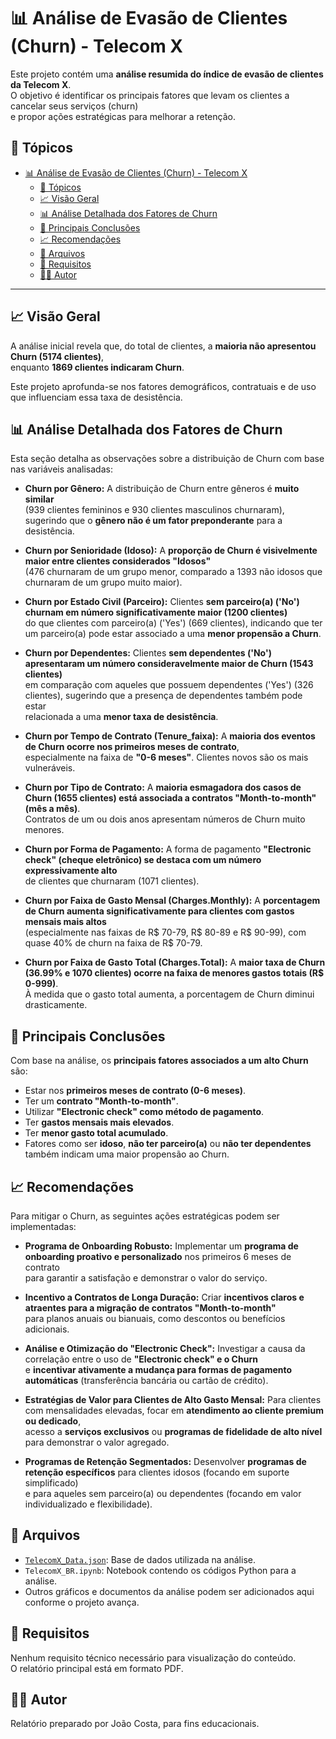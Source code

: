 # 📊 Análise de Evasão de Clientes (Churn) - Telecom X

Este projeto contém uma **análise resumida do índice de evasão de clientes da Telecom X**.  
O objetivo é identificar os principais fatores que levam os clientes a cancelar seus serviços (churn)  
e propor ações estratégicas para melhorar a retenção.

## 📌 Tópicos

- [📊 Análise de Evasão de Clientes (Churn) - Telecom X](#-análise-de-evasão-de-clientes-churn---telecom-x)
  - [📌 Tópicos](#-tópicos)
  - [📈 Visão Geral](#-visão-geral)
  - [📊 Análise Detalhada dos Fatores de Churn](#-análise-detalhada-dos-fatores-de-churn)
  - [📌 Principais Conclusões](#-principais-conclusões)
  - [📈 Recomendações](#-recomendações)
  - [📂 Arquivos](#-arquivos)
  - [🔧 Requisitos](#-requisitos)
  - [🧑‍💼 Autor](#-autor)

---

## 📈 Visão Geral

A análise inicial revela que, do total de clientes, a **maioria não apresentou Churn (5174 clientes)**,  
enquanto **1869 clientes indicaram Churn**.

Este projeto aprofunda-se nos fatores demográficos, contratuais e de uso que influenciam essa taxa de desistência.

## 📊 Análise Detalhada dos Fatores de Churn

Esta seção detalha as observações sobre a distribuição de Churn com base nas variáveis analisadas:

- **Churn por Gênero:** A distribuição de Churn entre gêneros é **muito similar**  
  (939 clientes femininos e 930 clientes masculinos churnaram), sugerindo que o **gênero não é um fator preponderante** para a desistência.

- **Churn por Senioridade (Idoso):** A **proporção de Churn é visivelmente maior entre clientes considerados "Idosos"**  
  (476 churnaram de um grupo menor, comparado a 1393 não idosos que churnaram de um grupo muito maior).

- **Churn por Estado Civil (Parceiro):** Clientes **sem parceiro(a) ('No') churnam em número significativamente maior (1200 clientes)**  
  do que clientes com parceiro(a) ('Yes') (669 clientes), indicando que ter um parceiro(a) pode estar associado a uma **menor propensão a Churn**.

- **Churn por Dependentes:** Clientes **sem dependentes ('No') apresentaram um número consideravelmente maior de Churn (1543 clientes)**  
  em comparação com aqueles que possuem dependentes ('Yes') (326 clientes), sugerindo que a presença de dependentes também pode estar  
  relacionada a uma **menor taxa de desistência**.

- **Churn por Tempo de Contrato (Tenure_faixa):** A **maioria dos eventos de Churn ocorre nos primeiros meses de contrato**,  
  especialmente na faixa de **"0-6 meses"**. Clientes novos são os mais vulneráveis.

- **Churn por Tipo de Contrato:** A **maioria esmagadora dos casos de Churn (1655 clientes) está associada a contratos "Month-to-month" (mês a mês)**.  
  Contratos de um ou dois anos apresentam números de Churn muito menores.

- **Churn por Forma de Pagamento:** A forma de pagamento **"Electronic check" (cheque eletrônico) se destaca com um número expressivamente alto**  
  de clientes que churnaram (1071 clientes).

- **Churn por Faixa de Gasto Mensal (Charges.Monthly):** A **porcentagem de Churn aumenta significativamente para clientes com gastos mensais mais altos**  
  (especialmente nas faixas de R$ 70-79, R$ 80-89 e R$ 90-99), com quase 40% de churn na faixa de R$ 70-79.

- **Churn por Faixa de Gasto Total (Charges.Total):** A **maior taxa de Churn (36.99% e 1070 clientes) ocorre na faixa de menores gastos totais (R$ 0-999)**.  
  À medida que o gasto total aumenta, a porcentagem de Churn diminui drasticamente.

## 📌 Principais Conclusões

Com base na análise, os **principais fatores associados a um alto Churn** são:

- Estar nos **primeiros meses de contrato (0-6 meses)**.
- Ter um **contrato "Month-to-month"**.
- Utilizar **"Electronic check" como método de pagamento**.
- Ter **gastos mensais mais elevados**.
- Ter **menor gasto total acumulado**.
- Fatores como ser **idoso**, **não ter parceiro(a)** ou **não ter dependentes** também indicam uma maior propensão ao Churn.

## 📈 Recomendações

Para mitigar o Churn, as seguintes ações estratégicas podem ser implementadas:

- **Programa de Onboarding Robusto:** Implementar um **programa de onboarding proativo e personalizado** nos primeiros 6 meses de contrato  
  para garantir a satisfação e demonstrar o valor do serviço.

- **Incentivo a Contratos de Longa Duração:** Criar **incentivos claros e atraentes para a migração de contratos "Month-to-month"**  
  para planos anuais ou bianuais, como descontos ou benefícios adicionais.

- **Análise e Otimização do "Electronic Check":** Investigar a causa da correlação entre o uso de **"Electronic check" e o Churn**  
  e **incentivar ativamente a mudança para formas de pagamento automáticas** (transferência bancária ou cartão de crédito).

- **Estratégias de Valor para Clientes de Alto Gasto Mensal:** Para clientes com mensalidades elevadas, focar em **atendimento ao cliente premium ou dedicado**,  
  acesso a **serviços exclusivos** ou **programas de fidelidade de alto nível** para demonstrar o valor agregado.

- **Programas de Retenção Segmentados:** Desenvolver **programas de retenção específicos** para clientes idosos (focando em suporte simplificado)  
  e para aqueles sem parceiro(a) ou dependentes (focando em valor individualizado e flexibilidade).

## 📂 Arquivos

- [`TelecomX_Data.json`](https://raw.githubusercontent.com/alura-cursos/challenge2-data-science/refs/heads/main/TelecomX_Data.json): Base de dados utilizada na análise.
- `TelecomX_BR.ipynb`: Notebook contendo os códigos Python para a análise.
- Outros gráficos e documentos da análise podem ser adicionados aqui conforme o projeto avança.

## 🔧 Requisitos

Nenhum requisito técnico necessário para visualização do conteúdo.  
O relatório principal está em formato PDF.

## 🧑‍💼 Autor

Relatório preparado por João Costa, para fins educacionais.

